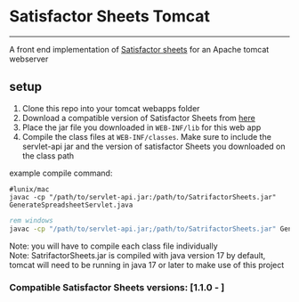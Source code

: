 # Satisfactor Sheets Tomcat
___
A front end implementation of [Satisfactor sheets](https://github.com/jSdCool/SatisFactorSheets) for an Apache tomcat webserver

## setup
1. Clone this repo into your tomcat webapps folder
2. Download a compatible version of Satisfactor Sheets from [here](https://github.com/jSdCool/SatisFactorSheets/releases)
3. Place the jar file you downloaded in `WEB-INF/lib` for this web app
4. Compile the class files at `WEB-INF/classes`. Make sure to include the servlet-api jar and the version of satisfactor Sheets you downloaded on the class path  

example compile command:
```shell
#lunix/mac
javac -cp "/path/to/servlet-api.jar:/path/to/SatrifactorSheets.jar" GenerateSpreadsheetServlet.java
```
```cmd
rem windows
javac -cp "/path/to/servlet-api.jar;/path/to/SatrifactorSheets.jar" GenerateSpreadsheetServlet.java
```
Note: you will have to compile each class file individually  
Note: SatrifactorSheets.jar is compiled with java version 17 by default, tomcat will need to be running in java 17 or later to make use of this project

### Compatible Satisfactor Sheets versions: [1.1.0 - ]